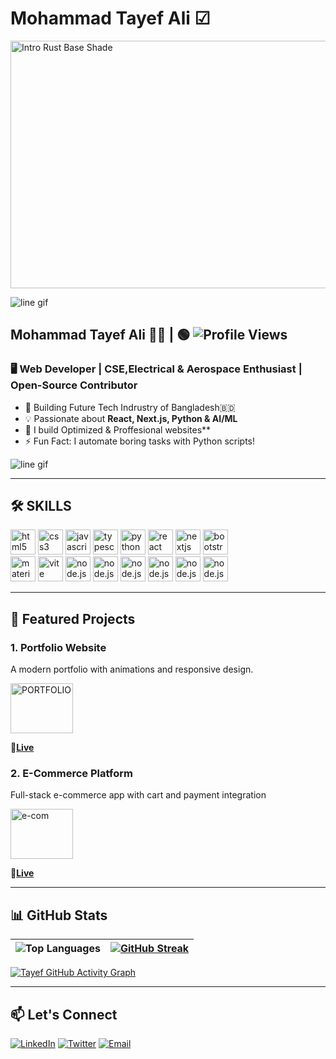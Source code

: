 # Mohammad Tayef Ali ☑
<img width="1584" height="396" alt="Intro Rust Base Shade" src="https://github.com/user-attachments/assets/1b02bbc1-95a5-4e85-9a96-257114080dd3" />


![line gif](https://github.com/user-attachments/assets/27a9d306-fc26-47ea-8589-56952babfd75)
## Mohammad Tayef Ali 🖐🏻 | 🟢  ![Profile Views](https://komarev.com/ghpvc/?username=syedtayefali369&color=blue)
### 🖥️ Web Developer | CSE,Electrical & Aerospace Enthusiast | Open-Source Contributor

- 🚀 Building Future Tech Indrustry of Bangladesh🇧🇩
- 💡 Passionate about **React, Next.js, Python & AI/ML**  
- 🌱 I build Optimized & Proffesional websites**  
- ⚡ Fun Fact: I automate boring tasks with Python scripts!

![line gif](https://github.com/user-attachments/assets/369c567f-f9c2-4a8b-b265-eef2837d0b65)

---

## 🛠 SKILLS

<p align="left">  
  <img src="https://cdn.jsdelivr.net/gh/devicons/devicon/icons/html5/html5-original.svg" alt="html5" width="40" height="40"/>  
  <img src="https://cdn.jsdelivr.net/gh/devicons/devicon/icons/css3/css3-original.svg" alt="css3" width="40" height="40"/>  
  <img src="https://cdn.jsdelivr.net/gh/devicons/devicon/icons/javascript/javascript-original.svg" alt="javascript" width="40" height="40"/>  
  <img src="https://cdn.jsdelivr.net/gh/devicons/devicon/icons/typescript/typescript-original.svg" alt="typescript" width="40" height="40"/> 
  <img src="https://cdn.jsdelivr.net/gh/devicons/devicon/icons/python/python-original.svg" alt="python" width="40" height="40"/>  
  <img src="https://cdn.jsdelivr.net/gh/devicons/devicon/icons/react/react-original.svg" alt="react" width="40" height="40"/>  
  <img src="https://cdn.jsdelivr.net/gh/devicons/devicon/icons/nextjs/nextjs-original.svg" alt="nextjs" width="40" height="40"/>  
  <img src="https://cdn.jsdelivr.net/gh/devicons/devicon/icons/bootstrap/bootstrap-original.svg" alt="bootstrap" width="40" height="40"/>  
  <br>
  <img src="https://cdn.jsdelivr.net/gh/devicons/devicon/icons/materialui/materialui-original.svg" alt="materialui" width="40" height="40"/>  
  <img src="https://cdn.jsdelivr.net/gh/devicons/devicon/icons/vite/vite-original.svg" alt="vite" width="40" height="40"/>  
  <img src="https://cdn.jsdelivr.net/gh/devicons/devicon/icons/mongodb/mongodb-original.svg" alt="node.js" width="40" height="40"/>
  <img src="https://cdn.jsdelivr.net/gh/devicons/devicon/icons/nodejs/nodejs-original.svg" alt="node.js" width="40" height="40"/>
  <img src="https://cdn.jsdelivr.net/gh/devicons/devicon/icons/vercel/vercel-original.svg" alt="node.js" width="40" height="40"/>
  <img src="https://cdn.jsdelivr.net/gh/devicons/devicon/icons/firebase/firebase-original.svg" alt="node.js" width="40" height="40"/>
  <img src="https://cdn.jsdelivr.net/gh/devicons/devicon/icons/git/git-original.svg" alt="node.js" width="40" height="40"/>
  <img src="https://cdn.jsdelivr.net/gh/devicons/devicon/icons/figma/figma-original.svg" alt="node.js" width="40" height="40"/>
</p>

---

## 🚀 Featured Projects

### 1. **Portfolio Website**  
A modern portfolio with animations and responsive design.

<img width="100" height="80" alt="PORTFOLIO" src="https://github.com/user-attachments/assets/03034399-1ec9-4d75-874e-4a675596e77e" />

 🛑[**Live**](https://syedtayefali369.github.io/-PORTFOLIO-/)

### 2. **E-Commerce Platform**   
Full-stack e-commerce app with cart and payment integration  

<img width="100" height="80" alt="e-com" src="https://github.com/user-attachments/assets/11e43dcd-1350-4ace-ad70-7abfe3a6217a" />

🛑[**Live**](https://e-commerce-website-github-io-five.vercel.app/)

---

## 📊 GitHub Stats

| ![Top Languages](https://github-readme-stats.vercel.app/api/top-langs/?username=syedtayefali369&layout=compact&theme=tokyonight) | [![GitHub Streak](https://streak-stats.demolab.com/?user=syedtayefali369)](https://git.io/streak-stats) |
|-----------------------------------------------------------------------------------------------------------------------------------|--------------------------------------------------------------------------------------------------------|

[![Tayef GitHub Activity Graph](https://github-readme-activity-graph.vercel.app/graph?username=syedtayefali369&theme=github-compact&bg_color=000000&line=009A22&point=98FB98&color=00FF2B&title_color=00FF2B&area=true)](https://github.com/ashutosh00710/github-readme-activity-graph)

---

## 📫 Let's Connect

[![LinkedIn](https://img.shields.io/badge/LinkedIn-0A66C2?logo=linkedin&logoColor=white )](https://www.linkedin.com/in/md-tayef-a68a4a352/)
[![Twitter](https://img.shields.io/badge/Twitter-1DA1F2?logo=x&logoColor=white)](https://x.com/Tay3fM6854)
[![Email](https://img.shields.io/badge/Email-D14836?logo=gmail&logoColor=white)](mailto:tayefrules@gmail.com)
